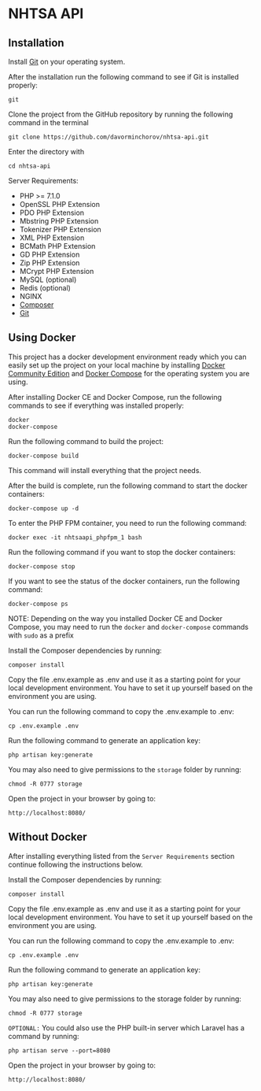 # NHTSA API 

## Installation

Install [Git](https://git-scm.com/) on your operating system.


After the installation run the following command to see if Git is installed properly:

```
git
```

Clone the project from the GitHub repository by running the following command in the terminal

```
git clone https://github.com/davorminchorov/nhtsa-api.git
```

Enter the directory with

```
cd nhtsa-api
```

Server Requirements: 

- PHP >= 7.1.0
- OpenSSL PHP Extension
- PDO PHP Extension
- Mbstring PHP Extension
- Tokenizer PHP Extension
- XML PHP Extension
- BCMath PHP Extension
- GD PHP Extension
- Zip PHP Extension
- MCrypt PHP Extension
- MySQL (optional)
- Redis (optional)
- NGINX
- [Composer](https://getcomposer.org/)
- [Git](https://git-scm.com/)

## Using Docker

This project has a docker development environment ready which you can easily set up the project on your local machine by installing [Docker Community Edition](https://docs.docker.com/engine/installation/) and [Docker Compose](https://docs.docker.com/compose/install/) for the operating system you are using.

After installing Docker CE and Docker Compose, run the following commands to see if everything was installed properly:

```
docker
docker-compose
```

Run the following command to build the project:

```
docker-compose build
```

This command will install everything that the project needs.

After the build is complete, run the following command to start the docker containers:

```
docker-compose up -d
```

To enter the PHP FPM container, you need to run the following command:

```
docker exec -it nhtsaapi_phpfpm_1 bash
```


Run the following command if you want to stop the docker containers:

```
docker-compose stop
```

If you want to see the status of the docker containers, run the following command:

```
docker-compose ps
```

NOTE: Depending on the way you installed Docker CE and Docker Compose, you may need to run the `docker` and `docker-compose` commands with `sudo` as a prefix 

Install the Composer dependencies by running:

```
composer install
```

Copy the file .env.example as .env and use it as a starting point for your local development environment. You have to set it up yourself based on the environment you are using.

You can run the following command to copy the .env.example to .env:

```
cp .env.example .env
```

Run the following command to generate an application key:

```
php artisan key:generate
```

You may also need to give permissions to the `storage` folder by running:

```
chmod -R 0777 storage
```

Open the project in your browser by going to: 

```
http://localhost:8080/
```

## Without Docker

After installing everything listed from the `Server Requirements` section continue following the instructions below.

Install the Composer dependencies by running:

```
composer install
```

Copy the file .env.example as .env and use it as a starting point for your local development environment. You have to set it up yourself based on the environment you are using.

You can run the following command to copy the .env.example to .env:

```
cp .env.example .env
```

Run the following command to generate an application key:

```
php artisan key:generate
```

You may also need to give permissions to the storage folder by running:

```
chmod -R 0777 storage
```

`OPTIONAL:` You could also use the PHP built-in server which Laravel has a command by running:

```
php artisan serve --port=8080
```

Open the project in your browser by going to: 

```
http://localhost:8080/
```